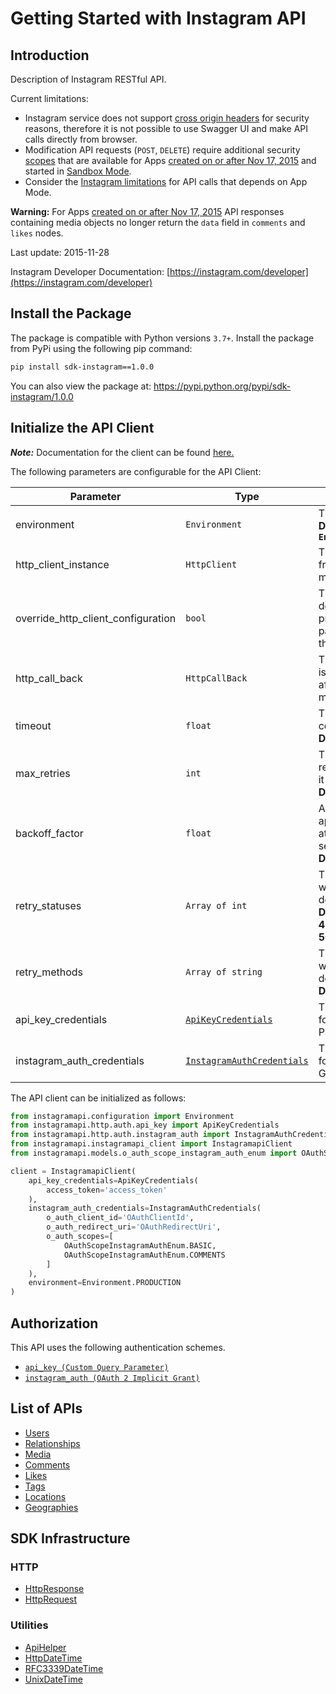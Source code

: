 
# Getting Started with Instagram API

## Introduction

Description of Instagram RESTful API.

Current limitations:

* Instagram service does not support [cross origin headers](https://developer.mozilla.org/en-US/docs/Web/HTTP/Access_control_CORS)
  for security reasons, therefore it is not possible to use Swagger UI and make API calls directly from browser.
* Modification API requests (`POST`, `DELETE`) require additional security [scopes](https://instagram.com/developer/authorization/)
  that are available for Apps [created on or after Nov 17, 2015](http://instagram.com/developer/review/) and
  started in [Sandbox Mode](http://instagram.com/developer/sandbox/).
* Consider the [Instagram limitations](https://instagram.com/developer/limits/) for API calls that depends on App Mode.

**Warning:** For Apps [created on or after Nov 17, 2015](http://instagram.com/developer/changelog/) API responses
containing media objects no longer return the `data` field in `comments` and `likes` nodes.

Last update: 2015-11-28

Instagram Developer Documentation: [https://instagram.com/developer](https://instagram.com/developer)

## Install the Package

The package is compatible with Python versions `3.7+`.
Install the package from PyPi using the following pip command:

```bash
pip install sdk-instagram==1.0.0
```

You can also view the package at:
https://pypi.python.org/pypi/sdk-instagram/1.0.0

## Initialize the API Client

**_Note:_** Documentation for the client can be found [here.](https://www.github.com/MuHamza30/instagram-python-sdk/tree/1.0.0/doc/client.md)

The following parameters are configurable for the API Client:

| Parameter | Type | Description |
|  --- | --- | --- |
| environment | `Environment` | The API environment. <br> **Default: `Environment.PRODUCTION`** |
| http_client_instance | `HttpClient` | The Http Client passed from the sdk user for making requests |
| override_http_client_configuration | `bool` | The value which determines to override properties of the passed Http Client from the sdk user |
| http_call_back | `HttpCallBack` | The callback value that is invoked before and after an HTTP call is made to an endpoint |
| timeout | `float` | The value to use for connection timeout. <br> **Default: 60** |
| max_retries | `int` | The number of times to retry an endpoint call if it fails. <br> **Default: 0** |
| backoff_factor | `float` | A backoff factor to apply between attempts after the second try. <br> **Default: 2** |
| retry_statuses | `Array of int` | The http statuses on which retry is to be done. <br> **Default: [408, 413, 429, 500, 502, 503, 504, 521, 522, 524]** |
| retry_methods | `Array of string` | The http methods on which retry is to be done. <br> **Default: ['GET', 'PUT']** |
| api_key_credentials | [`ApiKeyCredentials`](https://www.github.com/MuHamza30/instagram-python-sdk/tree/1.0.0/doc/auth/custom-query-parameter.md) | The credential object for Custom Query Parameter |
| instagram_auth_credentials | [`InstagramAuthCredentials`](https://www.github.com/MuHamza30/instagram-python-sdk/tree/1.0.0/doc/auth/oauth-2-implicit-grant.md) | The credential object for OAuth 2 Implicit Grant |

The API client can be initialized as follows:

```python
from instagramapi.configuration import Environment
from instagramapi.http.auth.api_key import ApiKeyCredentials
from instagramapi.http.auth.instagram_auth import InstagramAuthCredentials
from instagramapi.instagramapi_client import InstagramapiClient
from instagramapi.models.o_auth_scope_instagram_auth_enum import OAuthScopeInstagramAuthEnum

client = InstagramapiClient(
    api_key_credentials=ApiKeyCredentials(
        access_token='access_token'
    ),
    instagram_auth_credentials=InstagramAuthCredentials(
        o_auth_client_id='OAuthClientId',
        o_auth_redirect_uri='OAuthRedirectUri',
        o_auth_scopes=[
            OAuthScopeInstagramAuthEnum.BASIC,
            OAuthScopeInstagramAuthEnum.COMMENTS
        ]
    ),
    environment=Environment.PRODUCTION
)
```

## Authorization

This API uses the following authentication schemes.

* [`api_key (Custom Query Parameter)`](https://www.github.com/MuHamza30/instagram-python-sdk/tree/1.0.0/doc/auth/custom-query-parameter.md)
* [`instagram_auth (OAuth 2 Implicit Grant)`](https://www.github.com/MuHamza30/instagram-python-sdk/tree/1.0.0/doc/auth/oauth-2-implicit-grant.md)

## List of APIs

* [Users](https://www.github.com/MuHamza30/instagram-python-sdk/tree/1.0.0/doc/controllers/users.md)
* [Relationships](https://www.github.com/MuHamza30/instagram-python-sdk/tree/1.0.0/doc/controllers/relationships.md)
* [Media](https://www.github.com/MuHamza30/instagram-python-sdk/tree/1.0.0/doc/controllers/media.md)
* [Comments](https://www.github.com/MuHamza30/instagram-python-sdk/tree/1.0.0/doc/controllers/comments.md)
* [Likes](https://www.github.com/MuHamza30/instagram-python-sdk/tree/1.0.0/doc/controllers/likes.md)
* [Tags](https://www.github.com/MuHamza30/instagram-python-sdk/tree/1.0.0/doc/controllers/tags.md)
* [Locations](https://www.github.com/MuHamza30/instagram-python-sdk/tree/1.0.0/doc/controllers/locations.md)
* [Geographies](https://www.github.com/MuHamza30/instagram-python-sdk/tree/1.0.0/doc/controllers/geographies.md)

## SDK Infrastructure

### HTTP

* [HttpResponse](https://www.github.com/MuHamza30/instagram-python-sdk/tree/1.0.0/doc/http-response.md)
* [HttpRequest](https://www.github.com/MuHamza30/instagram-python-sdk/tree/1.0.0/doc/http-request.md)

### Utilities

* [ApiHelper](https://www.github.com/MuHamza30/instagram-python-sdk/tree/1.0.0/doc/api-helper.md)
* [HttpDateTime](https://www.github.com/MuHamza30/instagram-python-sdk/tree/1.0.0/doc/http-date-time.md)
* [RFC3339DateTime](https://www.github.com/MuHamza30/instagram-python-sdk/tree/1.0.0/doc/rfc3339-date-time.md)
* [UnixDateTime](https://www.github.com/MuHamza30/instagram-python-sdk/tree/1.0.0/doc/unix-date-time.md)

